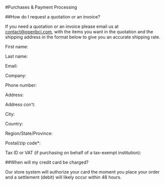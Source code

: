 #Purchases & Payment Processing

##How do I request a quotation or an invoice?

If you need a quotation or an invoice please email us at contact@openbci.com, with the items you want in the quotation and the shipping address in the format below to give you an accurate shipping rate.

First name:

Last name:

Email:

Company:

Phone number:

Address:

Address con't:

City:

Country:

Region/State/Province:

Postal/zip code*:

Tax ID or VAT (if purchasing on behalf of a tax-exempt institution):

##When will my credit card be charged?

Our store system will authorize your card the moment you place your order and a settlement (debit) will likely occur within 48 hours.
